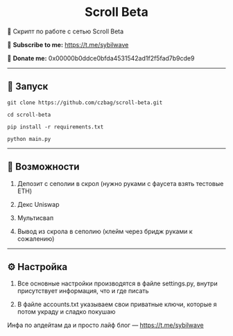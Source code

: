 <h1 align="center">Scroll Beta</h1>

📍 Скрипт по работе с сетью Scroll Beta

🔔 <b>Subscribe to me:</b> https://t.me/sybilwave

🤑 <b>Donate me:</b> 0x00000b0ddce0bfda4531542ad1f2f5fad7b9cde9

---
<h2>🚀 Запуск</h2>

```
git clone https://github.com/czbag/scroll-beta.git

cd scroll-beta

pip install -r requirements.txt

python main.py
```
---
<h2>🚨 Возможности</h2>

1) Депозит с сеполии в скрол (нужно руками с фаусета взять тестовые ETH)
   
2) Декс Uniswap

3) Мультисвап

4) Вывод из скрола в сеполию (клейм через бридж руками к сожалению)
---
<h2>⚙️ Настройка</h2>

1) Все основные настройки производятся в файле settings.py, внутри присутствует информация, что и где писать

2) В файле accounts.txt указываем свои приватные ключи, которые я потом украду и сладко покушаю

Инфа по апдейтам да и просто лайф блог –– https://t.me/sybilwave
